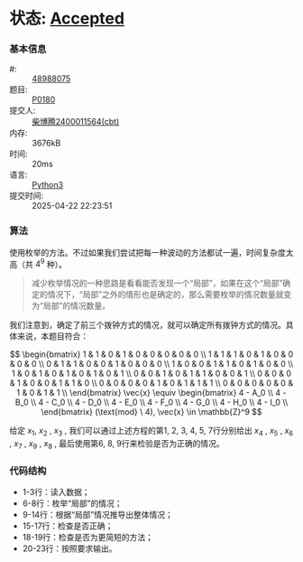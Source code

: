 # 状态: <a href="http://dsbpython.openjudge.cn/dspythonbook/solution/48988075/" class="result-right">Accepted</a>

<h3>基本信息</h3>
<dl>
	<dt>#:</dt>
	<dd><a href="/dspythonbook/solution/48988075/">48988075</a></dd>
	<dt>题目:</dt>
	<dd><a href="/dspythonbook/P0180/">P0180</a></dd>
	<dt>提交人:</dt>
	<dd><a class="user-anchor" href="http://openjudge.cn/user/1458599/in/group-491/">柴博腾2400011564(cbt)</a></dd>
		<dt>内存:</dt>
	<dd>3676kB</dd>
			<dt>时间:</dt>
	<dd>20ms</dd>
		<dt>语言:</dt>
	<dd><a href="/dspythonbook/solution/48988075/">Python3</a></dd>
	<dt>提交时间:</dt>
	<dd>2025-04-22 22:23:51</dd>
</dl>

### 算法
使用枚举的方法。不过如果我们尝试把每一种波动的方法都试一遍，时间复杂度太高（共 $4^9$ 种）。

> 减少枚举情况的一种思路是看看能否发现一个“局部”，如果在这个“局部”确定的情况下，“局部”之外的情形也是确定的，那么需要枚举的情况数量就变为“局部”的情况数量。

我们注意到，确定了前三个拨钟方式的情况，就可以确定所有拨钟方式的情况。具体来说，本题目符合：

$$
\begin{bmatrix}
1 & 1 & 0 & 1 & 0 & 0 & 0 & 0 & 0 \\
1 & 1 & 1 & 0 & 1 & 0 & 0 & 0 & 0 \\
0 & 1 & 1 & 0 & 0 & 1 & 0 & 0 & 0 \\
1 & 0 & 0 & 1 & 1 & 0 & 1 & 0 & 0 \\
1 & 0 & 1 & 0 & 1 & 0 & 1 & 0 & 1 \\
0 & 0 & 1 & 0 & 1 & 1 & 0 & 0 & 1 \\
0 & 0 & 0 & 1 & 0 & 0 & 1 & 1 & 0 \\
0 & 0 & 0 & 0 & 1 & 0 & 1 & 1 & 1 \\
0 & 0 & 0 & 0 & 0 & 1 & 0 & 1 & 1 \\
\end{bmatrix}
\vec{x} \equiv 
\begin{bmatrix}
4 - A_0 \\
4 - B_0 \\
4 - C_0 \\
4 - D_0 \\
4 - E_0 \\
4 - F_0 \\
4 - G_0 \\
4 - H_0 \\
4 - I_0 \\
\end{bmatrix} (\text{mod} \ 4),
\vec{x} \in \mathbb{Z}^9
$$

给定 $x_1$, $x_2$ , $x_3$ , 我们可以通过上述方程的第1, 2, 3, 4, 5, 7行分别给出 $x_4$ , $x_5$ , $x_6$ , $x_7$ , $x_9$ , $x_8$ , 最后使用第6, 8, 9行来检验是否为正确的情况。

### 代码结构
* 1-3行：读入数据；
* 6-8行：枚举“局部”的情况；
* 9-14行：根据“局部”情况推导出整体情况；
* 15-17行：检查是否正确；
* 18-19行：检查是否为更简短的方法；
* 20-23行：按照要求输出。
